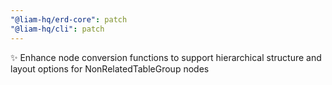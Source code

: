 ```yaml
---
"@liam-hq/erd-core": patch
"@liam-hq/cli": patch
---
```


✨ Enhance node conversion functions to support hierarchical structure and layout options for NonRelatedTableGroup nodes
